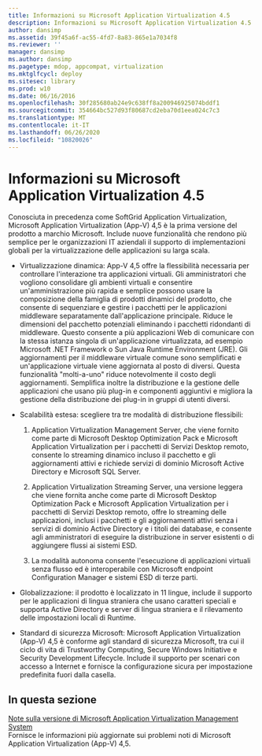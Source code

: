 ```yaml
---
title: Informazioni su Microsoft Application Virtualization 4.5
description: Informazioni su Microsoft Application Virtualization 4.5
author: dansimp
ms.assetid: 39f45a6f-ac55-4fd7-8a83-865e1a7034f8
ms.reviewer: ''
manager: dansimp
ms.author: dansimp
ms.pagetype: mdop, appcompat, virtualization
ms.mktglfcycl: deploy
ms.sitesec: library
ms.prod: w10
ms.date: 06/16/2016
ms.openlocfilehash: 30f285680ab24e9c638ff8a200946925074bddf1
ms.sourcegitcommit: 354664bc527d93f80687cd2eba70d1eea024c7c3
ms.translationtype: MT
ms.contentlocale: it-IT
ms.lasthandoff: 06/26/2020
ms.locfileid: "10820026"
---
```

# Informazioni su Microsoft Application Virtualization 4.5


Conosciuta in precedenza come SoftGrid Application Virtualization, Microsoft Application Virtualization (App-V) 4,5 è la prima versione del prodotto a marchio Microsoft. Include nuove funzionalità che rendono più semplice per le organizzazioni IT aziendali il supporto di implementazioni globali per la virtualizzazione delle applicazioni su larga scala.

-   Virtualizzazione dinamica: App-V 4,5 offre la flessibilità necessaria per controllare l'interazione tra applicazioni virtuali. Gli amministratori che vogliono consolidare gli ambienti virtuali e consentire un'amministrazione più rapida e semplice possono usare la composizione della famiglia di prodotti dinamici del prodotto, che consente di sequenziare e gestire i pacchetti per le applicazioni middleware separatamente dall'applicazione principale. Riduce le dimensioni del pacchetto potenziali eliminando i pacchetti ridondanti di middleware. Questo consente a più applicazioni Web di comunicare con la stessa istanza singola di un'applicazione virtualizzata, ad esempio Microsoft .NET Framework o Sun Java Runtime Environment (JRE). Gli aggiornamenti per il middleware virtuale comune sono semplificati e un'applicazione virtuale viene aggiornata al posto di diversi. Questa funzionalità "molti-a-uno" riduce notevolmente il costo degli aggiornamenti. Semplifica inoltre la distribuzione e la gestione delle applicazioni che usano più plug-in e componenti aggiuntivi e migliora la gestione della distribuzione dei plug-in in gruppi di utenti diversi.

-   Scalabilità estesa: scegliere tra tre modalità di distribuzione flessibili:

    1.  Application Virtualization Management Server, che viene fornito come parte di Microsoft Desktop Optimization Pack e Microsoft Application Virtualization per i pacchetti di Servizi Desktop remoto, consente lo streaming dinamico incluso il pacchetto e gli aggiornamenti attivi e richiede servizi di dominio Microsoft Active Directory e Microsoft SQL Server.

    2.  Application Virtualization Streaming Server, una versione leggera che viene fornita anche come parte di Microsoft Desktop Optimization Pack e Microsoft Application Virtualization per i pacchetti di Servizi Desktop remoto, offre lo streaming delle applicazioni, inclusi i pacchetti e gli aggiornamenti attivi senza i servizi di dominio Active Directory e i titoli dei database, e consente agli amministratori di eseguire la distribuzione in server esistenti o di aggiungere flussi ai sistemi ESD.

    3.  La modalità autonoma consente l'esecuzione di applicazioni virtuali senza flusso ed è interoperabile con Microsoft endpoint Configuration Manager e sistemi ESD di terze parti.

-   Globalizzazione: il prodotto è localizzato in 11 lingue, include il supporto per le applicazioni di lingua straniera che usano caratteri speciali e supporta Active Directory e server di lingua straniera e il rilevamento delle impostazioni locali di Runtime.

-   Standard di sicurezza Microsoft: Microsoft Application Virtualization (App-V) 4,5 è conforme agli standard di sicurezza Microsoft, tra cui il ciclo di vita di Trustworthy Computing, Secure Windows Initiative e Security Development Lifecycle. Include il supporto per scenari con accesso a Internet e fornisce la configurazione sicura per impostazione predefinita fuori dalla casella.

## In questa sezione


<a href="" id="microsoft-application-virtualization-management-system-release-notes"></a>[Note sulla versione di Microsoft Application Virtualization Management System](microsoft-application-virtualization-management-system-release-notes.md)  
Fornisce le informazioni più aggiornate sui problemi noti di Microsoft Application Virtualization (App-V) 4,5.

 

 





